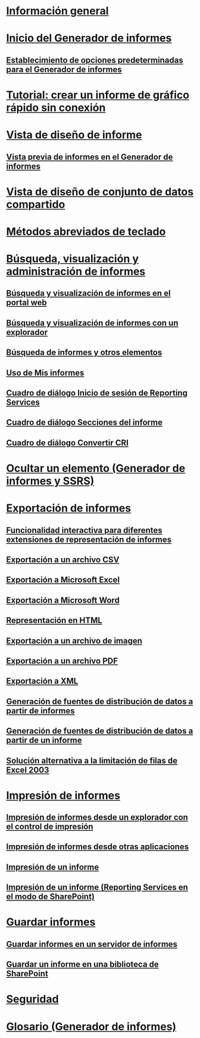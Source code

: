 # [Información general](report-builder-in-sql-server-2016.md)  
# [Inicio del Generador de informes](start-report-builder.md)  
## [Establecimiento de opciones predeterminadas para el Generador de informes](set-default-options-for-report-builder.md)  
# [Tutorial: crear un informe de gráfico rápido sin conexión](tutorial-create-a-quick-chart-report-offline-report-builder.md)  
# [Vista de diseño de informe](report-design-view-report-builder.md)  
## [Vista previa de informes en el Generador de informes](previewing-reports-in-report-builder.md)  
# [Vista de diseño de conjunto de datos compartido](shared-dataset-design-view-report-builder.md)  
# [Métodos abreviados de teclado](keyboard-shortcuts-report-builder.md)  
# [Búsqueda, visualización y administración de informes](finding-viewing-and-managing-reports-report-builder-and-ssrs.md)  
## [Búsqueda y visualización de informes en el portal web](finding-and-viewing-reports-in-the-web-portal-report-builder-and-ssrs.md)  
## [Búsqueda y visualización de informes con un explorador](finding-and-viewing-reports-with-a-browser-report-builder-and-ssrs.md)  
## [Búsqueda de informes y otros elementos](searching-for-reports-and-other-items-report-builder-and-ssrs.md)  
## [Uso de Mis informes](using-my-reports-report-builder-and-ssrs.md)  
## [Cuadro de diálogo Inicio de sesión de Reporting Services](reporting-services-login-dialog-box-report-builder.md)  
## [Cuadro de diálogo Secciones del informe](report-sections-dialog-box-report-builder.md)  
## [Cuadro de diálogo Convertir CRI](convert-cri-dialog-box-report-builder.md)  
# [Ocultar un elemento (Generador de informes y SSRS)](hide-an-item-report-builder-and-ssrs.md)  
# [Exportación de informes](export-reports-report-builder-and-ssrs.md)  
## [Funcionalidad interactiva para diferentes extensiones de representación de informes](interactive-functionality-different-report-rendering-extensions.md)  
## [Exportación a un archivo CSV](exporting-to-a-csv-file-report-builder-and-ssrs.md)  
## [Exportación a Microsoft Excel](exporting-to-microsoft-excel-report-builder-and-ssrs.md)  
## [Exportación a Microsoft Word](exporting-to-microsoft-word-report-builder-and-ssrs.md)  
## [Representación en HTML](rendering-to-html-report-builder-and-ssrs.md)  
## [Exportación a un archivo de imagen](exporting-to-an-image-file-report-builder-and-ssrs.md)  
## [Exportación a un archivo PDF](exporting-to-a-pdf-file-report-builder-and-ssrs.md)  
## [Exportación a XML](exporting-to-xml-report-builder-and-ssrs.md)  
## [Generación de fuentes de distribución de datos a partir de informes](generating-data-feeds-from-reports-report-builder-and-ssrs.md)  
## [Generación de fuentes de distribución de datos a partir de un informe](generate-data-feeds-from-a-report-report-builder-and-ssrs.md)  
## [Solución alternativa a la limitación de filas de Excel 2003](work-around-the-excel-2003-row-limitation.md)  
# [Impresión de informes](print-reports-report-builder-and-ssrs.md)  
## [Impresión de informes desde un explorador con el control de impresión](print-reports-from-a-browser-with-the-print-control-report-builder-and-ssrs.md)  
## [Impresión de informes desde otras aplicaciones](print-reports-from-other-applications-report-builder-and-ssrs.md)  
## [Impresión de un informe](print-a-report-report-builder-and-ssrs.md)  
## [Impresión de un informe (Reporting Services en el modo de SharePoint)](print-a-report-reporting-services-in-sharepoint-mode.md)  
# [Guardar informes](saving-reports-report-builder.md)  
## [Guardar informes en un servidor de informes](save-reports-to-a-report-server-report-builder.md)  
## [Guardar un informe en una biblioteca de SharePoint](save-a-report-to-a-sharepoint-library-report-builder.md)  
# [Seguridad](security-report-builder.md)  
# [Glosario (Generador de informes)](glossary-report-builder.md)  
